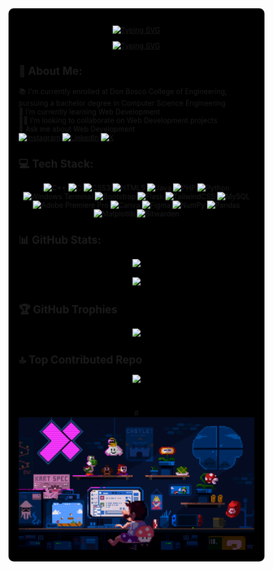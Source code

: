 <div style="background-color: black; padding: 20px; border-radius: 10px;">


<div align="center">

[![Typing SVG](https://readme-typing-svg.herokuapp.com?font=Poppins&weight=500&size=35&duration=1&pause=1000&color=FFDA00&center=true&vCenter=true&repeat=false&random=false&width=450&height=40&lines=Gavin+Romaldo+Da+Costa)](https://git.io/typing-svg)

</div>

<div align="center">

[![Typing SVG](https://readme-typing-svg.herokuapp.com?font=Poppins&size=27&duration=3000&pause=20&color=FFDA00&center=true&vCenter=true&random=false&width=450&lines=Web+Developer;Programmer;Software+Engineer)](https://git.io/typing-svg)

</div>

## 💫 About Me:

📚 I'm currently enrolled at Don Bosco College of Engineering, pursuing a bachelor degree in Computer Science Engineering<br>🌱 I’m currently learning Web Development<br>👨‍💻 I’m looking to collaborate on Web Development projects<br>💬 Ask me about Web Development<br>
[![Instagram](https://img.shields.io/badge/Instagram-%23E4405F.svg?logo=Instagram&logoColor=white)](https://instagram.com/gavin_da_costa) [![LinkedIn](https://img.shields.io/badge/LinkedIn-%230077B5.svg?logo=linkedin&logoColor=white)](https://linkedin.com/in/gavin-da-costa) [![X](https://img.shields.io/badge/X-black.svg?logo=X&logoColor=white)](https://x.com/dacostagavin)

## 💻 Tech Stack:

<div align="center">

![C++](https://img.shields.io/badge/c++-%2300599C.svg?style=for-the-badge&logo=c%2B%2B&logoColor=white)
![C](https://img.shields.io/badge/c-%2300599C.svg?style=for-the-badge&logo=c&logoColor=white)
![CSS3](https://img.shields.io/badge/css3-%231572B6.svg?style=for-the-badge&logo=css3&logoColor=white)
![HTML5](https://img.shields.io/badge/html5-%23E34F26.svg?style=for-the-badge&logo=html5&logoColor=white)
![Java](https://img.shields.io/badge/java-%23ED8B00.svg?style=for-the-badge&logo=openjdk&logoColor=white)
![PHP](https://img.shields.io/badge/php-%23777BB4.svg?style=for-the-badge&logo=php&logoColor=white)
![Python](https://img.shields.io/badge/python-3670A0?style=for-the-badge&logo=python&logoColor=ffdd54)
![Windows Terminal](https://img.shields.io/badge/Windows%20Terminal-%234D4D4D.svg?style=for-the-badge&logo=windows-terminal&logoColor=white)
![Bootstrap](https://img.shields.io/badge/bootstrap-%238511FA.svg?style=for-the-badge&logo=bootstrap&logoColor=white)
![Flask](https://img.shields.io/badge/flask-%23000.svg?style=for-the-badge&logo=flask&logoColor=white)
![TailwindCSS](https://img.shields.io/badge/tailwindcss-%2338B2AC.svg?style=for-the-badge&logo=tailwind-css&logoColor=white)
![MySQL](https://img.shields.io/badge/mysql-%2300000f.svg?style=for-the-badge&logo=mysql&logoColor=white)
![Adobe Premiere Pro](https://img.shields.io/badge/Adobe%20Premiere%20Pro-9999FF.svg?style=for-the-badge&logo=Adobe%20Premiere%20Pro&logoColor=white)
![Canva](https://img.shields.io/badge/Canva-%2300C4CC.svg?style=for-the-badge&logo=Canva&logoColor=white)
![Figma](https://img.shields.io/badge/figma-%23F24E1E.svg?style=for-the-badge&logo=figma&logoColor=white)
![NumPy](https://img.shields.io/badge/numpy-%23013243.svg?style=for-the-badge&logo=numpy&logoColor=white)
![Pandas](https://img.shields.io/badge/pandas-%23150458.svg?style=for-the-badge&logo=pandas&logoColor=white)
![Matplotlib](https://img.shields.io/badge/Matplotlib-%23ffffff.svg?style=for-the-badge&logo=Matplotlib&logoColor=black)
![Bitwarden](https://img.shields.io/badge/bitwarden-%23175DDC.svg?style=for-the-badge&logo=bitwarden&logoColor=white)

</div>

## 📊 GitHub Stats:

<div align="center">


![](https://github-readme-streak-stats.herokuapp.com/?user=gavin9307&theme=dark&hide_border=false)<br><br>
![](https://github-readme-stats.vercel.app/api/top-langs/?username=gavin9307&theme=dark&hide_border=false&include_all_commits=true&count_private=false&layout=compact)

</div>


## 🏆 GitHub Trophies

<div align="center"">

![](https://github-profile-trophy.vercel.app/?username=gavin9307&theme=onedark&no-frame=false&no-bg=true&margin-w=16)

</div>

## 🔝 Top Contributed Repo

<div align="center"">

![](https://github-contributor-stats.vercel.app/api?username=gavin9307&limit=5&theme=dark&combine_all_yearly_contributions=true)

</div>

<div align="center">
<br><br>
# <img src="./mario.gif" width="750px" />

</div>

</div>


